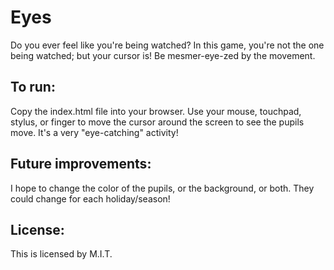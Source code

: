 # Eyes

Do you ever feel like you're being watched?  In this game, you're not the one being watched; but your cursor is! Be mesmer-eye-zed by the movement.

## To run:

Copy the index.html file into your browser.  Use your mouse, touchpad, stylus, or finger to move the cursor around the screen to see the pupils move.  It's a very "eye-catching" activity!

## Future improvements:

I hope to change the color of the pupils, or the background, or both.  They could change for each holiday/season!

## License:

This is licensed by M.I.T.
